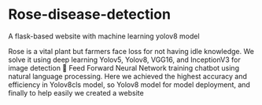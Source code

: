 # Rose-disease-detection
A flask-based website with machine learning yolov8 model


Rose is a vital plant but farmers face loss for not having idle knowledge. We solve it using deep learning Yolov5, Yolov8, VGG16, and InceptionV3 for image detection  Feed Forward Neural Network training chatbot using natural language processing. Here we achieved the highest accuracy and efficiency in Yolov8cls model, so Yolov8 model for model deployment, and finally to help easily we created a website
